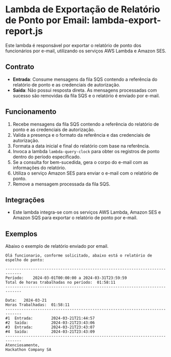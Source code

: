 # Lambda de Exportação de Relatório de Ponto por Email: lambda-export-report.js

Este lambda é responsável por exportar o relatório de ponto dos funcionários por e-mail, utilizando os serviços AWS Lambda e Amazon SES.

## Contrato
- **Entrada**: Consume mensagens da fila SQS contendo a referência do relatório de ponto e as credenciais de autorização.
- **Saída**: Não possui resposta direta. As mensagens processadas com sucesso são removidas da fila SQS e o relatório é enviado por e-mail.

## Funcionamento
1. Recebe mensagens da fila SQS contendo a referência do relatório de ponto e as credenciais de autorização.
2. Valida a presença e o formato da referência e das credenciais de autorização.
3. Formata a data inicial e final do relatório com base na referência.
4. Invoca a lambda `lambda-query-clock` para obter os registros de ponto dentro do período especificado.
5. Se a consulta for bem-sucedida, gera o corpo do e-mail com as informações do relatório.
6. Utiliza o serviço Amazon SES para enviar o e-mail com o relatório de ponto.
7. Remove a mensagem processada da fila SQS.


## Integrações
- Este lambda integra-se com os serviços AWS Lambda, Amazon SES e Amazon SQS para exportar o relatório de ponto por e-mail.


## Exemplos
Abaixo o exemplo de relatório enviado por email.
```
Olá funcionario, conforme solicitado, abaixo está o relatório de espelho de ponto:

-----------------------------------------------------------------------------
Período:    2024-03-01T00:00:00 a 2024-03-31T23:59:59
Total de horas trabalhadas no período:  01:58:11
-----------------------------------------------------------------------------

Data:   2024-03-21
Horas Trabalhadas:  01:58:11
-----------------------------------------------------------------------------
#1  Entrada:        2024-03-21T21:44:57
#2  Saída:          2024-03-21T23:43:06
#3  Entrada:        2024-03-21T23:43:07
#4  Saída:          2024-03-21T23:43:09
-----------------------------------------------------------------------------
Atenciosamente,
Hackathon Company SA
```